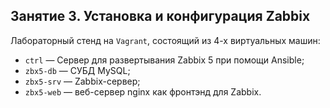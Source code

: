 ## Занятие 3. Установка и конфигурация Zabbix

Лабораторный стенд на `Vagrant`, состоящий из 4-х виртуальных машин:  
- `ctrl` — Сервер для развертывания Zabbix 5 при помощи Ansible;  
- `zbx5-db` — СУБД MySQL;   
- `zbx5-srv` — Zabbix-сервер;  
- `zbx5-web` — веб-сервер nginx как фронтэнд для Zabbix.
